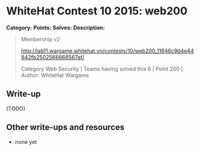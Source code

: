 # WhiteHat Contest 10 2015: web200

**Category:** 
**Points:** 
**Solves:** 
**Description:**

> Membership v2
> 
> http://lab11.wargame.whitehat.vn/contests/10/web200_11846c9d4e44842fb2502566668567af/
> 
> Category Web Security | Teams having solved this 6 | Point 200 | Author: WhiteHat Wargame


## Write-up

(TODO)

## Other write-ups and resources

* none yet
